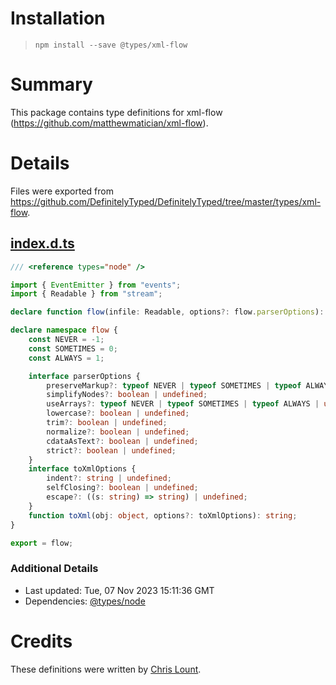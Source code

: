 # Installation
> `npm install --save @types/xml-flow`

# Summary
This package contains type definitions for xml-flow (https://github.com/matthewmatician/xml-flow).

# Details
Files were exported from https://github.com/DefinitelyTyped/DefinitelyTyped/tree/master/types/xml-flow.
## [index.d.ts](https://github.com/DefinitelyTyped/DefinitelyTyped/tree/master/types/xml-flow/index.d.ts)
````ts
/// <reference types="node" />

import { EventEmitter } from "events";
import { Readable } from "stream";

declare function flow(infile: Readable, options?: flow.parserOptions): EventEmitter;

declare namespace flow {
    const NEVER = -1;
    const SOMETIMES = 0;
    const ALWAYS = 1;

    interface parserOptions {
        preserveMarkup?: typeof NEVER | typeof SOMETIMES | typeof ALWAYS | undefined;
        simplifyNodes?: boolean | undefined;
        useArrays?: typeof NEVER | typeof SOMETIMES | typeof ALWAYS | undefined;
        lowercase?: boolean | undefined;
        trim?: boolean | undefined;
        normalize?: boolean | undefined;
        cdataAsText?: boolean | undefined;
        strict?: boolean | undefined;
    }
    interface toXmlOptions {
        indent?: string | undefined;
        selfClosing?: boolean | undefined;
        escape?: ((s: string) => string) | undefined;
    }
    function toXml(obj: object, options?: toXmlOptions): string;
}

export = flow;

````

### Additional Details
 * Last updated: Tue, 07 Nov 2023 15:11:36 GMT
 * Dependencies: [@types/node](https://npmjs.com/package/@types/node)

# Credits
These definitions were written by [Chris Lount](https://github.com/Warerebel).
